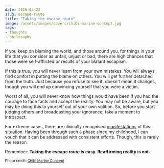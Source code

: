 ```yaml
---
date: 2016-03-23
slug: escape-route
title: "Taking the escape route"
image: /assets/images/covers/chibi-marine-concept.jpg
tags:
- thoughts
- philosophy
---
```


If you keep on blaming the world, and those around you, for things in your life that you consider as unfair, unjust or bad, there are high chances that those were self-afflicted or results of your blatant escapism.

If this is true, you will never learn from your own mistakes. You will always find comfort in putting the blame on others. You will get further detached from the truth. Just because you refuse to see it, doesn't mean it changes, though you will end up convincing yourself that you were a victim.

Worst of all, you will never know how things would have been if you had the courage to face facts and accept the reality. You may not be aware, but you may be doing this to yourself out of your own volition. So, before you start judging others and broadcasting your ignorance, take a moment to introspect.

For extreme cases, there are clinically recognised [manifestations](https://en.wikipedia.org/wiki/Dissociative_disorder) of this situation. Having been through such a phase since my childhood, I can vouch that it can be addressed with consistent efforts. Though, this is rarely the reason.

Remember: **Taking the escape route is easy. Reaffirming reality is not.**

<small>Photo credit: [Chibi Marine Concept](https://www.flickr.com/photos/pasukaru76/5796803202/).</small>
